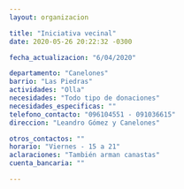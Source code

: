 ```yaml
---
layout: organizacion

title: "Iniciativa vecinal"
date: 2020-05-26 20:22:32 -0300

fecha_actualizacion: "6/04/2020"

departamento: "Canelones"
barrio: "Las Piedras"
actividades: "Olla"
necesidades: "Todo tipo de donaciones"
necesidades_especificas: ""
telefono_contacto: "096104551 - 091036615"
direccion: "Leandro Gómez y Canelones"

otros_contactos: ""
horario: "Viernes - 15 a 21"
aclaraciones: "También arman canastas"
cuenta_bancaria: ""

---
```

